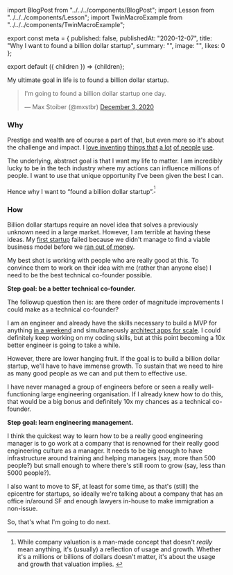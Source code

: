 import BlogPost from "../../../components/BlogPost";
import Lesson from "../../../components/Lesson";
import TwinMacroExample from "../../../components/TwinMacroExample";

export const meta = {
  published: false,
  publishedAt: "2020-12-07",
  title: "Why I want to found a billion dollar startup",
  summary: "",
  image: "",
  likes: 0
};

export default ({ children }) => <BlogPost meta={meta}>{children}</BlogPost>;

My ultimate goal in life is to found a billion dollar startup.

<blockquote class="twitter-tweet"><p lang="en" dir="ltr">I&#39;m going to found a billion dollar startup one day.</p>&mdash; Max Stoiber (@mxstbr) <a href="https://twitter.com/mxstbr/status/1334430003967168512?ref_src=twsrc%5Etfw">December 3, 2020</a></blockquote>

### Why

Prestige and wealth are of course a part of that, but even more so it's about the challenge and impact. I [love inventing](https://twitter.com/mxstbr/status/1329718366769205248) [things that](https://reactboilerplate.com) [a lot](https://github.com/gatsbyjs/gatsby) [of people](https://github.com/withspectrum/spectrum) [use](https://github.com/styled-components/polished).

The underlying, abstract goal is that I want my life to matter. I am incredibly lucky to be in the tech industry where my actions can influence millions of people. I want to use that unique opportunity I've been given the best I can.

Hence why I want to “found a billion dollar startup”.<sup>[^1]</sup>

### How

Billion dollar startups require an novel idea that solves a previously unknown need in a large market. However, I am terrible at having these ideas. My [first startup](https://spectrum.chat) failed because we didn't manage to find a viable business model before we [ran out of money](https://twitter.com/mxstbr/status/1068553322196606977).

My best shot is working with people who are really good at this. To convince them to work on their idea with me (rather than anyone else) I need to be the best technical co-founder possible.

**Step goal: be a better technical co-founder.**

The followup question then is: are there order of magnitude improvements I could make as a technical co-founder?

I am an engineer and already have the skills necessary to build a MVP for anything [in a weekend](https://twitter.com/mxstbr/status/1282573327576567808) and simultaneously [architect apps for scale](https://github.com/withspectrum/spectrum). I could definitely keep working on my coding skills, but at this point becoming a 10x better engineer is going to take a while.

However, there are lower hanging fruit. If the goal is to build a billion dollar startup, we'll have to have immense growth. To sustain that we need to hire as many good people as we can and put them to effective use.

I have never managed a group of engineers before or seen a really well-functioning large engineering organisation. If I already knew how to do this, that would be a big bonus and definitely 10x my chances as a technical co-founder.

**Step goal: learn engineering management.**

I think the quickest way to learn how to be a really good engineering manager is to go work at a company that is renowned for their really good engineering culture as a manager. It needs to be big enough to have infrastructure around training and helping managers (say, more than 500 people?) but small enough to where there's still room to grow (say, less than 5000 people?).

I also want to move to SF, at least for some time, as that's (still) the epicentre for startups, so ideally we're talking about a company that has an office in/around SF and enough lawyers in-house to make immigration a non-issue.

So, that's what I'm going to do next.

[^1]: While company valuation is a man-made concept that doesn't _really_ mean anything, it's (usually) a reflection of usage and growth. Whether it's a millions or billions of dollars doesn't matter, it's about the usage and growth that valuation implies.&nbsp;